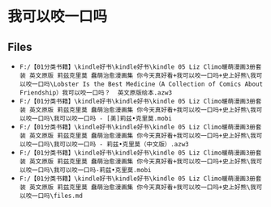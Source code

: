 # 我可以咬一口吗

## Files

- `F:/【01分类书籍】\kindle好书\kindle好书\kindle 05 Liz Climo暖萌漫画3册套装 英文原版 莉兹克里莫 蠢萌治愈漫画集 你今天真好看+我可以咬一口吗+史上好熊\我可以咬一口吗\Lobster Is the Best Medicine（A Collection of Comics About Friendship）我可以咬一口吗？  英文原版绘本.azw3`
- `F:/【01分类书籍】\kindle好书\kindle好书\kindle 05 Liz Climo暖萌漫画3册套装 英文原版 莉兹克里莫 蠢萌治愈漫画集 你今天真好看+我可以咬一口吗+史上好熊\我可以咬一口吗\我可以咬一口吗 - [美]莉兹•克里莫.mobi`
- `F:/【01分类书籍】\kindle好书\kindle好书\kindle 05 Liz Climo暖萌漫画3册套装 英文原版 莉兹克里莫 蠢萌治愈漫画集 你今天真好看+我可以咬一口吗+史上好熊\我可以咬一口吗\我可以咬一口吗 - 莉兹•克里莫（中文版）.azw3`
- `F:/【01分类书籍】\kindle好书\kindle好书\kindle 05 Liz Climo暖萌漫画3册套装 英文原版 莉兹克里莫 蠢萌治愈漫画集 你今天真好看+我可以咬一口吗+史上好熊\我可以咬一口吗\我可以咬一口吗-莉兹•克里莫.mobi`
- `F:/【01分类书籍】\kindle好书\kindle好书\kindle 05 Liz Climo暖萌漫画3册套装 英文原版 莉兹克里莫 蠢萌治愈漫画集 你今天真好看+我可以咬一口吗+史上好熊\我可以咬一口吗\files.md`
